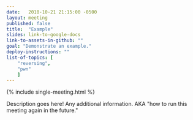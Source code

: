 ```yaml
---
date:   2018-10-21 21:15:00 -0500
layout: meeting
published: false
title:  "Example"
slides: link-to-google-docs
link-to-assets-in-github: ""
goal: "Demonstrate an example."
deploy-instructions: ""
list-of-topics: [
	"reversing",
	"pwn"
	]
---
```


{% include single-meeting.html  %}

Description goes here! Any additional information.
AKA "how to run this meeting again in the future."
